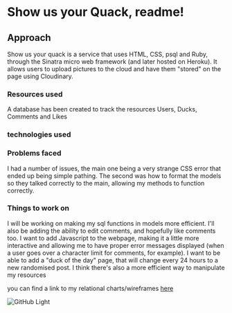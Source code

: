 # Show us your Quack, readme!

## Approach
Show us your quack is a service that uses HTML, CSS, psql and Ruby, through the Sinatra micro web framework (and later hosted on Heroku). It allows users to upload pictures to the cloud and have them "stored" on the page using Cloudinary.

### Resources used
A database has been created to track the resources Users, Ducks, Comments and Likes

### technologies used 


### Problems faced
I had a number of issues, the main one being a very strange CSS error that ended up being simple pathing. The second was how to format the models so they talked correctly to the main, allowing my methods to function correctly. 

### Things to work on
I will be working on making my sql functions in models more efficient.
I'll also be adding the ability to edit comments, and hopefully like comments too. 
I want to add Javascript to the webpage, making it a little more interactive and allowing me to have proper error messages displayed (when a user goes over a character limit for comments, for example). I want to be able to add a "duck of the day" page, that will change every 24 hours to a new randomised post. 
I think there's also a more efficient way to manipulate my resources

you can find a link to my relational charts/wireframes [here](https://imgur.com/a/wv29UyY)


![GitHub Light](https://github.com/github-light.png#gh-dark-mode-only)

